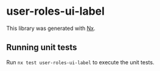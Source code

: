 # user-roles-ui-label

This library was generated with [Nx](https://nx.dev).

## Running unit tests

Run `nx test user-roles-ui-label` to execute the unit tests.
